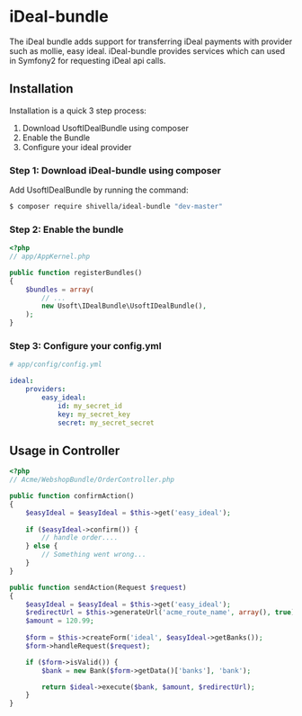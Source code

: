 iDeal-bundle
============

The iDeal bundle adds support for transferring iDeal payments with provider such as mollie, easy ideal.
iDeal-bundle provides services which can used in Symfony2 for requesting iDeal api calls.

Installation
------------
Installation is a quick 3 step process:

1. Download UsoftIDealBundle using composer
2. Enable the Bundle
3. Configure your ideal provider


### Step 1: Download iDeal-bundle using composer

Add UsoftIDealBundle by running the command:

``` bash
$ composer require shivella/ideal-bundle "dev-master"
```

### Step 2: Enable the bundle


``` php
<?php
// app/AppKernel.php

public function registerBundles()
{
    $bundles = array(
        // ...
        new Usoft\IDealBundle\UsoftIDealBundle(),
    );
}
```

### Step 3: Configure your config.yml
```yaml
# app/config/config.yml

ideal:
    providers:
        easy_ideal:
            id: my_secret_id
            key: my_secret_key
            secret: my_secret_secret
```


Usage in Controller
-------------------


``` php
<?php
// Acme/WebshopBundle/OrderController.php

public function confirmAction()
{
    $easyIdeal = $easyIdeal = $this->get('easy_ideal');
    
    if ($easyIdeal->confirm()) {
        // handle order....
    } else {
        // Something went wrong...
    }
}

public function sendAction(Request $request)
{
    $easyIdeal = $easyIdeal = $this->get('easy_ideal');
    $redirectUrl = $this->generateUrl('acme_route_name', array(), true);
    $amount = 120.99;
    
    $form = $this->createForm('ideal', $easyIdeal->getBanks());
    $form->handleRequest($request);

    if ($form->isValid()) {
        $bank = new Bank($form->getData()['banks'], 'bank');

        return $ideal->execute($bank, $amount, $redirectUrl);
    }
}
```

